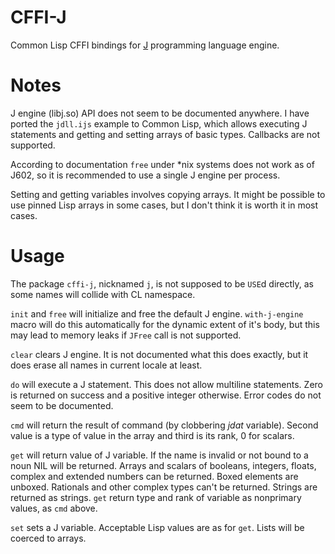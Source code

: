 # CFFI-J

Common Lisp CFFI bindings for [J](http://jsoftware.com) programming language engine.

# Notes

J engine (libj.so) API does not seem to be documented anywhere. I have ported the `jdll.ijs` example to Common Lisp, which allows executing J statements and getting and setting arrays of basic types. Callbacks are not supported.

According to documentation `free` under *nix systems does not work as of J602, so it is recommended to use a single J engine per process.

Setting and getting variables involves copying arrays. It might be possible to use pinned Lisp arrays in some cases, but I don't think it is worth it in most cases.

# Usage

The package `cffi-j`, nicknamed `j`, is not supposed to be `USE`d directly, as some names will collide with CL namespace.

`init` and `free` will initialize and free the default J engine. `with-j-engine` macro will do this automatically for the dynamic extent of it's body, but this may lead to memory leaks if `JFree` call is not supported.

`clear` clears J engine. It is not documented what this does exactly, but it does erase all names in current locale at least.

`do` will execute a J statement. This does not allow multiline statements. Zero is returned on success and a positive integer otherwise. Error codes do not seem to be documented.

`cmd` will return the result of command (by clobbering *jdat* variable). Second value is a type of value in the array and third is its rank, 0 for scalars.

`get` will return value of J variable. If the name is invalid or not bound to a noun NIL will be returned. Arrays and scalars of booleans, integers, floats, complex and extended numbers can be returned. Boxed elements are unboxed. Rationals and other complex types can't be returned. Strings are returned as strings. `get` return type and rank of variable as nonprimary values, as `cmd` above.

`set` sets a J variable. Acceptable Lisp values are as for `get`. Lists will be coerced to arrays.